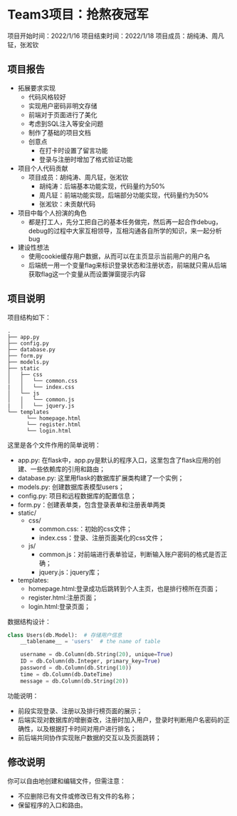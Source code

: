 

# Team3项目：抢熬夜冠军

项目开始时间：2022/1/16
项目结束时间：2022/1/18
项目成员：胡纯涛、周凡钲，张淞钦

## 项目报告

* 拓展要求实现
  * 代码风格较好
  * 实现用户密码非明文存储
  * 前端对于页面进行了美化
  * 考虑到SQL注入等安全问题
  * 制作了基础的项目文档
  * 创意点
    * 在打卡时设置了留言功能
    * 登录与注册时增加了格式验证功能 
* 项目个人代码贡献
  * 项目成员：胡纯涛、周凡钲，张淞钦
    *  胡纯涛：后端基本功能实现，代码量约为50%
    *  周凡钲：前端功能实现，后端部分功能实现，代码量约为50%
    *  张淞钦：未贡献代码
* 项目中每个人扮演的角色
  * 都是打工人，先分工把自己的基本任务做完，然后再一起合作debug，debug的过程中大家互相领导，互相沟通各自所学的知识，来一起分析bug
* 建设性想法
  * 使用cookie缓存用户数据，从而可以在主页显示当前用户的用户名
  * 后端统一用一个变量flag来标识登录状态和注册状态，前端就只需从后端获取flag这一个变量从而设置弹窗提示内容

## 项目说明

项目结构如下：

```
.
├── app.py
├── config.py
├── database.py
├── form.py
├── models.py
├── static
│   ├── css
│   │   └── common.css
|   │   └── index.css
│   └── js
│   │   └── common.js
|   │   └── jquery.js
└── templates
	  └── homepage.html
	  └── register.html
	  └── login.html

```

这里是各个文件作用的简单说明：

* app.py: 在flask中，app.py是默认的程序入口，这里包含了flask应用的创建、一些依赖库的引用和路由；
* database.py: 这里用flask的数据库扩展类构建了一个实例；
* models.py: 创建数据库表模型users；
* config.py: 项目和远程数据库的配置信息；
* form.py：创建表单类，包含登录表单和注册表单两类
* static/
  * css/
    * common.css:：初始的css文件；
    * index.css：登录、注册页面美化的css文件；
  * js/
    * common.js：对前端进行表单验证，判断输入账户密码的格式是否正确；
    * jquery.js：jquery库；
* templates: 
  * homepage.html:登录成功后跳转到个人主页，也是排行榜所在页面；
  * register.html:注册页面；
  * login.html:登录页面；

数据结构设计：

```python
class Users(db.Model):  # 存储用户信息
    __tablename__ = 'users'  # the name of table

    username = db.Column(db.String(20), unique=True)
    ID = db.Column(db.Integer, primary_key=True)
    password = db.Column(db.String(10))
    time = db.Column(db.DateTime)
    message = db.Column(db.String(20))
```

功能说明：

- 前段实现登录、注册以及排行榜页面的展示；
- 后端实现对数据库的增删查改，注册时加入用户，登录时判断用户名密码的正确性，以及根据打卡时间对用户进行排名；
- 前后端共同协作实现账户数据的交互以及页面跳转；

## **修改说明**

你可以自由地创建和编辑文件，但需注意：

* 不应删除已有文件或修改已有文件的名称；
* 保留程序的入口和路由。

